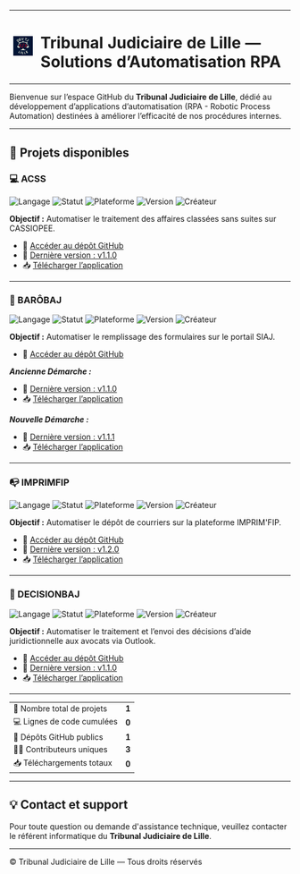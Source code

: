 <table>
<tr>
<td><img src="./assets/TJ_Lille_Logo.png" alt="Logo TJ Lille" width="100"/></td>
<td>

# Tribunal Judiciaire de Lille — Solutions d’Automatisation RPA

</td>
</tr>
</table>

Bienvenue sur l’espace GitHub du **Tribunal Judiciaire de Lille**, dédié au développement d’applications d’automatisation (RPA - Robotic Process Automation) destinées à améliorer l’efficacité de nos procédures internes.

---

## 🚀 Projets disponibles

### 💻 ACSS

![Langage](https://img.shields.io/badge/langage-python-blue)
![Statut](https://img.shields.io/badge/statut-stable-brightgreen)
![Plateforme](https://img.shields.io/badge/plateforme-CASSIOPEE-lightgrey)
![Version](https://img.shields.io/badge/version-v1.1.0-blueviolet)
![Créateur](https://img.shields.io/badge/créateur-Degalax-blue)

**Objectif :** Automatiser le traitement des affaires classées sans suites sur CASSIOPEE.

- 🔗 [Accéder au dépôt GitHub](https://github.com/RPA-TJ-Lille/ACSS)
- 🔄 [Dernière version : v1.1.0](https://github.com/RPA-TJ-Lille/ACSS/releases/tag/v1.1.0)
- 📥 [Télécharger l’application](https://github.com/RPA-TJ-Lille/ACSS/releases/download/v1.1.0/RPA-ACSS-v1.1.0.zip)

---

### 🤖 BARÔBAJ

![Langage](https://img.shields.io/badge/langage-python-blue)
![Statut](https://img.shields.io/badge/statut-stable-brightgreen)
![Plateforme](https://img.shields.io/badge/plateforme-SIAJ-lightgrey)
![Version](https://img.shields.io/badge/version-v1.1.1-blueviolet)
![Créateur](https://img.shields.io/badge/créateur-Zenta-blue)

**Objectif :** Automatiser le remplissage des formulaires sur le portail SIAJ.

- 🔗 [Accéder au dépôt GitHub](https://github.com/RPA-TJ-Lille/BAROBAJ)

***__Ancienne Démarche :__***

- 🔄 [Dernière version : v1.1.0](https://github.com/RPA-TJ-Lille/BAROBAJ/releases/tag/v1.1.0)
- 📥 [Télécharger l’application](https://github.com/RPA-TJ-Lille/BAROBAJ/releases/download/v1.1.0/RPA-BAROBAJ-v1.1.0.zip)

***__Nouvelle Démarche :__***

- 🔄 [Dernière version : v1.1.1](https://github.com/RPA-TJ-Lille/BAROBAJ/releases/tag/v1.1.1)
- 📥 [Télécharger l’application](https://github.com/RPA-TJ-Lille/BAROBAJ/releases/download/v1.1.1/RPA-BAROBAJ-v1.1.1.zip)

---

### 📭 IMPRIMFIP

![Langage](https://img.shields.io/badge/langage-python-blue)
![Statut](https://img.shields.io/badge/statut-stable-brightgreen)
![Plateforme](https://img.shields.io/badge/plateforme-IMPRIM'FIP-lightgrey)
![Version](https://img.shields.io/badge/version-v1.2.0-blueviolet)
![Créateur](https://img.shields.io/badge/créateur-Zenta-blue)

**Objectif :** Automatiser le dépôt de courriers sur la plateforme IMPRIM'FIP.

- 🔗 [Accéder au dépôt GitHub](https://github.com/RPA-TJ-Lille/IMPRIMFIP)
- 🔄 [Dernière version : v1.2.0](https://github.com/RPA-TJ-Lille/IMPRIMFIP/releases/tag/v1.2.0)
- 📥 [Télécharger l’application](https://github.com/RPA-TJ-Lille/IMPRIMFIP/releases/download/v1.2.0/RPA-IMPRIMFIP-v1.2.0.zip)

---

### 📧 DECISIONBAJ

![Langage](https://img.shields.io/badge/langage-python-blue)
![Statut](https://img.shields.io/badge/statut-stable-brightgreen)
![Plateforme](https://img.shields.io/badge/plateforme-OUTLOOK-lightgrey)
![Version](https://img.shields.io/badge/version-v1.1.0-blueviolet)
![Créateur](https://img.shields.io/badge/créateur-Zenta-blue)

**Objectif :** Automatiser le traitement et l’envoi des décisions d’aide juridictionnelle aux avocats via Outlook.

- 🔗 [Accéder au dépôt GitHub](https://github.com/RPA-TJ-Lille/DECISIONBAJ)
- 🔄 [Dernière version : v1.1.0](https://github.com/RPA-TJ-Lille/DECISIONBAJ/releases/tag/v1.1.0)
- 📥 [Télécharger l’application](https://github.com/RPA-TJ-Lille/DECISIONBAJ/releases/download/v1.1.0/RPA-DECISIONBAJ-v1.1.0.zip)

---

<!-- STATS_START -->
<table>
<tr><td>🔢 Nombre total de projets</td><td><strong>1</strong></td></tr>
<tr><td>💻 Lignes de code cumulées</td><td><strong>0</strong></td></tr>
<tr><td>📂 Dépôts GitHub publics</td><td><strong>1</strong></td></tr>
<tr><td>👨‍💻 Contributeurs uniques</td><td><strong>3</strong></td></tr>
<tr><td>📥 Téléchargements totaux</td><td><strong>0</strong></td></tr>
</table>
<!-- STATS_END -->

---

## 💡 Contact et support

Pour toute question ou demande d'assistance technique, veuillez contacter le référent informatique du **Tribunal Judiciaire de Lille**.

---

© Tribunal Judiciaire de Lille — Tous droits réservés

